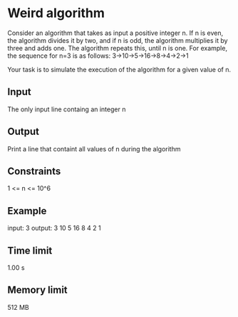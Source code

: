 # Weird algorithm

Consider an algorithm that takes as input a positive integer n. If n is even, the algorithm divides it by two, and if n is odd, the algorithm multiplies it by three and adds one. The algorithm repeats this, until n is one. For example, the sequence for n=3 is as follows:
3→10→5→16→8→4→2→1

Your task is to simulate the execution of the algorithm for a given value of n.

## Input
The only input line containg an integer n

## Output
Print a line that containt all values of n during the algorithm

## Constraints
1 <= n <= 10^6

## Example
input: 3
output: 3 10 5 16 8 4 2 1

## Time limit
1.00 s

## Memory limit
512 MB